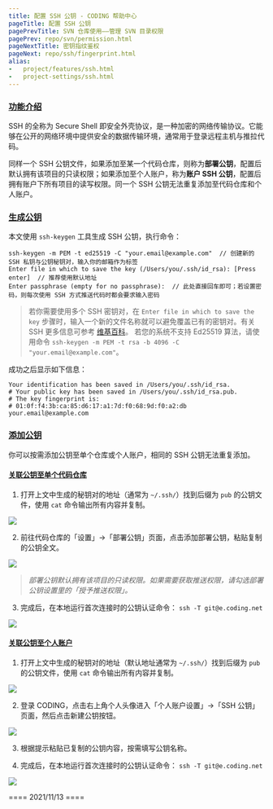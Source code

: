 ```yaml
---
title: 配置 SSH 公钥 - CODING 帮助中心
pageTitle: 配置 SSH 公钥
pagePrevTitle: SVN 仓库使用——管理 SVN 目录权限
pagePrev: repo/svn/permission.html
pageNextTitle: 密钥指纹鉴权
pageNext: repo/ssh/fingerprint.html
alias: 
-   project/features/ssh.html
-   project-settings/ssh.html
---
```


### [功能介绍](#intro)

SSH 的全称为 Secure Shell 即安全外壳协议，是一种加密的网络传输协议。它能够在公开的网络环境中提供安全的数据传输环境，通常用于登录远程主机与推拉代码。

同样一个 SSH 公钥文件，如果添加至某一个代码仓库，则称为**部署公钥**，配置后默认拥有该项目的只读权限；如果添加至个人账户，称为**账户 SSH 公钥**，配置后拥有账户下所有项目的读写权限。同一个 SSH 公钥无法重复添加至代码仓库和个人账户。

### [生成公钥](#keygen)

本文使用 `ssh-keygen` 工具生成 SSH 公钥，执行命令：

```shell
ssh-keygen -m PEM -t ed25519 -C "your.email@example.com"  // 创建新的 SSH 私钥与公钥秘钥对，输入你的邮箱作为标签
Enter file in which to save the key (/Users/you/.ssh/id_rsa): [Press enter]  // 推荐使用默认地址
Enter passphrase (empty for no passphrase):  // 此处直接回车即可；若设置密码，则每次使用 SSH 方式推送代码时都会要求输入密码
```

> 若你需要使用多个 SSH 密钥对，在 `Enter file in which to save the key` 步骤时，输入一个新的文件名称就可以避免覆盖已有的密钥对。有关 SSH 更多信息可参考 [维基百科](http://zh.wikipedia.org/zh/Secure_Shell)。
> 若您的系统不支持 Ed25519 算法，请使用命令 `ssh-keygen -m PEM -t rsa -b 4096 -C "your.email@example.com"`。

成功之后显示如下信息：

```shell
Your identification has been saved in /Users/you/.ssh/id_rsa.
# Your public key has been saved in /Users/you/.ssh/id_rsa.pub.
# The key fingerprint is:
# 01:0f:f4:3b:ca:85:d6:17:a1:7d:f0:68:9d:f0:a2:db your.email@example.com
```

### [添加公钥](#add-key)

你可以按需添加公钥至单个仓库或个人账户，相同的 SSH 公钥无法重复添加。
#### [关联公钥至单个代码仓库](#deploy-key)

1.  打开上文中生成的秘钥对的地址（通常为 `~/.ssh/`）找到后缀为 `pub` 的公钥文件，使用 `cat` 命令输出所有内容并复制。

![](https://help-assets.codehub.cn/enterprise/20210510170913.png)

2.  前往代码仓库的「设置」->「部署公钥」页面，点击添加部署公钥，粘贴复制的公钥全文。

![](https://help-assets.codehub.cn/enterprise/20210510172409.png)

> *部署公钥默认拥有该项目的只读权限。如果需要获取推送权限，请勾选部署公钥设置里的「授予推送权限」。*

3.  完成后，在本地运行首次连接时的公钥认证命令： `ssh -T git@e.coding.net`

![](https://help-assets.codehub.cn/enterprise/20210511104758.png)

#### [关联公钥至个人账户](#account-key)

1.  打开上文中生成的秘钥对的地址（默认地址通常为 `~/.ssh/`）找到后缀为 `pub` 的公钥文件，使用 `cat` 命令输出所有内容并复制。

![](https://help-assets.codehub.cn/enterprise/20210510170913.png)

2.  登录 CODING，点击右上角个人头像进入「个人账户设置」->「SSH 公钥」页面，然后点击新建公钥按钮。

![](https://help-assets.codehub.cn/enterprise/20210511103851.png)

3.  根据提示粘贴已复制的公钥内容，按需填写公钥名称。

4.  完成后，在本地运行首次连接时的公钥认证命令： `ssh -T git@e.coding.net`

![](https://help-assets.codehub.cn/enterprise/20210511104758.png)


==== 2021/11/13 ====
